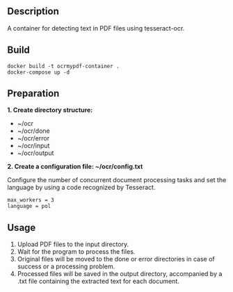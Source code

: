 ## Description
A container for detecting text in PDF files using tesseract-ocr.
## Build
```
docker build -t ocrmypdf-container .
docker-compose up -d
```
## Preparation
**1. Create directory structure:**
- ~/ocr
- ~/ocr/done
- ~/ocr/error
- ~/ocr/input
- ~/ocr/output

**2. Create a configuration file: ~/ocr/config.txt**

Configure the number of concurrent document processing tasks and set the language by using a code recognized by Tesseract.
```
max_workers = 3
language = pol
```
## Usage
1. Upload PDF files to the input directory.
2. Wait for the program to process the files.
3. Original files will be moved to the done or error directories in case of success or a processing problem.
4. Processed files will be saved in the output directory, accompanied by a .txt file containing the extracted text for each document.
